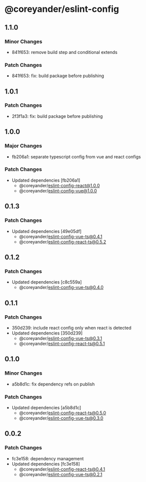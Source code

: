 # @coreyander/eslint-config

## 1.1.0

### Minor Changes

- 841f653: remove build step and conditional extends

### Patch Changes

- 841f653: fix: build package before publishing

## 1.0.1

### Patch Changes

- 2f3f1a3: fix: build package before publishing

## 1.0.0

### Major Changes

- fb206a1: separate typescript config from vue and react configs

### Patch Changes

- Updated dependencies [fb206a1]
  - @coreyander/eslint-config-react@1.0.0
  - @coreyander/eslint-config-vue@1.0.0

## 0.1.3

### Patch Changes

- Updated dependencies [49e05df]
  - @coreyander/eslint-config-vue-ts@0.4.1
  - @coreyander/eslint-config-react-ts@0.5.2

## 0.1.2

### Patch Changes

- Updated dependencies [c8c559a]
  - @coreyander/eslint-config-vue-ts@0.4.0

## 0.1.1

### Patch Changes

- 350d239: include react config only when react is detected
- Updated dependencies [350d239]
  - @coreyander/eslint-config-vue-ts@0.3.1
  - @coreyander/eslint-config-react-ts@0.5.1

## 0.1.0

### Minor Changes

- a5b8d1c: fix dependency refs on publish

### Patch Changes

- Updated dependencies [a5b8d1c]
  - @coreyander/eslint-config-react-ts@0.5.0
  - @coreyander/eslint-config-vue-ts@0.3.0

## 0.0.2

### Patch Changes

- fc3e158: dependency management
- Updated dependencies [fc3e158]
  - @coreyander/eslint-config-react-ts@0.4.1
  - @coreyander/eslint-config-vue-ts@0.2.1
